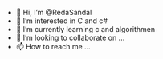 - 👋 Hi, I’m @RedaSandal
- 👀 I’m interested in C and c#
- 🌱 I’m currently learning c and algorithmen
- 💞️ I’m looking to collaborate on ...
- 📫 How to reach me ...

<!---
RedaSandal/RedaSandal is a ✨ special ✨ repository because its `README.md` (this file) appears on your GitHub profile.
You can click the Preview link to take a look at your changes.
--->
